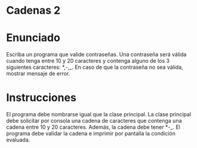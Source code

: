 # Cadenas 2
# Enunciado
Escriba un programa que valide contraseñas. Una contraseña será válida cuando tenga entre 10 y 20 caracteres y contenga alguno de los 3 siguientes caracteres: *,-,_. En caso de que la contraseña no sea válida, mostrar mensaje de error.

# Instrucciones
El programa debe nombrarse igual que la clase principal. La clase principal debe solicitar por consola una cadena de caracteres que contenga una cadena entre 10 y 20 caracteres. Además, la cadena debe tener *-_. El programa debe validar la cadena e imprimir por pantalla la condición evaluada.